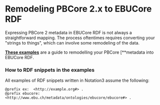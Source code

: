 # Remodeling PBCore 2.x to EBUCore RDF

Expressing PBCore 2 metadata in EBUCore RDF is not always a straightforward
mapping. The process oftentimes requires converting your "strings to things",
which can involve some remodeling of the data.

[**These examples**](./example_list.md) are a guide to remodelling your PBCore
[**metadata into EBUCore RDF.

### How to RDF snippets in the examples

All examples of RDF snippets written in Notation3 assume the following:

```
@prefix ex:  <http://example.org#> .
@prefix ebucore: <http://www.ebu.ch/metadata/ontologies/ebucore/ebucore#> .
```